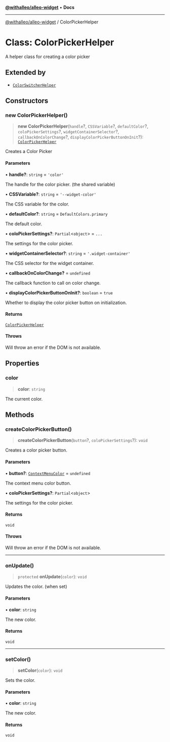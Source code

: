 [**@withalleo/alleo-widget**](../README.md) • **Docs**

***

[@withalleo/alleo-widget](../globals.md) / ColorPickerHelper

# Class: ColorPickerHelper

A helper class for creating a color picker

## Extended by

- [`ColorSwitcherHelper`](ColorSwitcherHelper.md)

## Constructors

### new ColorPickerHelper()

> **new ColorPickerHelper**(`handle`?, `CSSVariable`?, `defaultColor`?, `coloPickerSettings`?, `widgetContainerSelector`?, `callbackOnColorChange`?, `displayColorPickerButtonOnInit`?): [`ColorPickerHelper`](ColorPickerHelper.md)

Creates a Color Picker

#### Parameters

• **handle?**: `string` = `'color'`

The handle for the color picker. (the shared variable)

• **CSSVariable?**: `string` = `'--widget-color'`

The CSS variable for the color.

• **defaultColor?**: `string` = `DefaultColors.primary`

The default color.

• **coloPickerSettings?**: `Partial`\<`object`\> = `...`

The settings for the color picker.

• **widgetContainerSelector?**: `string` = `'.widget-container'`

The CSS selector for the widget container.

• **callbackOnColorChange?** = `undefined`

The callback function to call on color change.

• **displayColorPickerButtonOnInit?**: `boolean` = `true`

Whether to display the color picker button on initialization.

#### Returns

[`ColorPickerHelper`](ColorPickerHelper.md)

#### Throws

Will throw an error if the DOM is not available.

## Properties

### color

> **color**: `string`

The current color.

## Methods

### createColorPickerButton()

> **createColorPickerButton**(`button`?, `coloPickerSettings`?): `void`

Creates a color picker button.

#### Parameters

• **button?**: [`ContextMenuColor`](../interfaces/ContextMenuColor.md) = `undefined`

The context menu color button.

• **coloPickerSettings?**: `Partial`\<`object`\>

The settings for the color picker.

#### Returns

`void`

#### Throws

Will throw an error if the DOM is not available.

***

### onUpdate()

> `protected` **onUpdate**(`color`): `void`

Updates the color. (when set)

#### Parameters

• **color**: `string`

The new color.

#### Returns

`void`

***

### setColor()

> **setColor**(`color`): `void`

Sets the color.

#### Parameters

• **color**: `string`

The new color.

#### Returns

`void`
